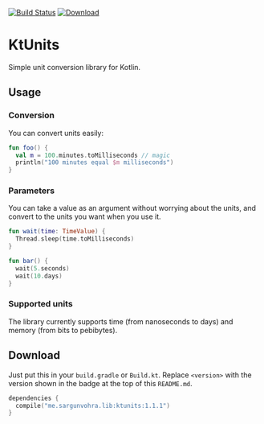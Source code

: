 [![Build Status](https://travis-ci.org/sargunster/ktunits.svg?branch=master)](https://travis-ci.org/sargunster/ktunits)
[![Download](https://api.bintray.com/packages/sargunster/maven/ktunits/images/download.svg) ](https://bintray.com/sargunster/maven/ktunits/_latestVersion)

# KtUnits

Simple unit conversion library for Kotlin.

## Usage

### Conversion

You can convert units easily:

```Kotlin
fun foo() {
  val m = 100.minutes.toMilliseconds // magic
  println("100 minutes equal $m milliseconds")
}
```

### Parameters

You can take a value as an argument without worrying about the units, and convert to the units you want when you use it.

```Kotlin
fun wait(time: TimeValue) {
  Thread.sleep(time.toMilliseconds)
}

fun bar() {
  wait(5.seconds)
  wait(10.days)
}
```

### Supported units

The library currently supports time (from nanoseconds to days) and memory (from bits to pebibytes).

## Download

Just put this in your `build.gradle` or `Build.kt`. Replace `<version>` with the version shown in the badge at the top of this `README.md`.

```kotlin
dependencies {
  compile("me.sargunvohra.lib:ktunits:1.1.1")
}
```
